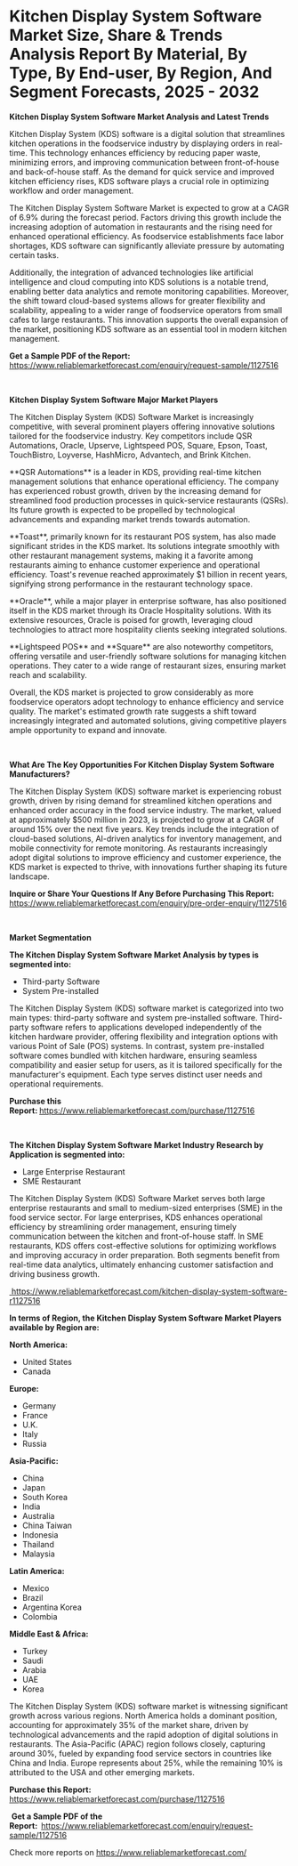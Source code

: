 <p><h1>Kitchen Display System Software Market Size, Share & Trends Analysis Report By Material, By Type, By End-user, By Region, And Segment Forecasts, 2025 - 2032</h1></p><p><strong>Kitchen Display System Software Market Analysis and Latest Trends</strong></p>
<p><p>Kitchen Display System (KDS) software is a digital solution that streamlines kitchen operations in the foodservice industry by displaying orders in real-time. This technology enhances efficiency by reducing paper waste, minimizing errors, and improving communication between front-of-house and back-of-house staff. As the demand for quick service and improved kitchen efficiency rises, KDS software plays a crucial role in optimizing workflow and order management.</p><p>The Kitchen Display System Software Market is expected to grow at a CAGR of 6.9% during the forecast period. Factors driving this growth include the increasing adoption of automation in restaurants and the rising need for enhanced operational efficiency. As foodservice establishments face labor shortages, KDS software can significantly alleviate pressure by automating certain tasks. </p><p>Additionally, the integration of advanced technologies like artificial intelligence and cloud computing into KDS solutions is a notable trend, enabling better data analytics and remote monitoring capabilities. Moreover, the shift toward cloud-based systems allows for greater flexibility and scalability, appealing to a wider range of foodservice operators from small cafes to large restaurants. This innovation supports the overall expansion of the market, positioning KDS software as an essential tool in modern kitchen management.</p></p>
<p><strong>Get a Sample PDF of the Report:&nbsp;</strong> <a href="https://www.reliablemarketforecast.com/enquiry/request-sample/1127516?utm_campaign=2288&utm_medium=2&utm_source=Github&utm_content=ia&utm_term=06032025&utm_id=kitchen-display-system-software">https://www.reliablemarketforecast.com/enquiry/request-sample/1127516</a></p>
<p>&nbsp;</p>
<p><strong>Kitchen Display System Software Major Market Players</strong></p>
<p><p>The Kitchen Display System (KDS) Software Market is increasingly competitive, with several prominent players offering innovative solutions tailored for the foodservice industry. Key competitors include QSR Automations, Oracle, Upserve, Lightspeed POS, Square, Epson, Toast, TouchBistro, Loyverse, HashMicro, Advantech, and Brink Kitchen.</p><p>**QSR Automations** is a leader in KDS, providing real-time kitchen management solutions that enhance operational efficiency. The company has experienced robust growth, driven by the increasing demand for streamlined food production processes in quick-service restaurants (QSRs). Its future growth is expected to be propelled by technological advancements and expanding market trends towards automation.</p><p>**Toast**, primarily known for its restaurant POS system, has also made significant strides in the KDS market. Its solutions integrate smoothly with other restaurant management systems, making it a favorite among restaurants aiming to enhance customer experience and operational efficiency. Toast's revenue reached approximately $1 billion in recent years, signifying strong performance in the restaurant technology space.</p><p>**Oracle**, while a major player in enterprise software, has also positioned itself in the KDS market through its Oracle Hospitality solutions. With its extensive resources, Oracle is poised for growth, leveraging cloud technologies to attract more hospitality clients seeking integrated solutions.</p><p>**Lightspeed POS** and **Square** are also noteworthy competitors, offering versatile and user-friendly software solutions for managing kitchen operations. They cater to a wide range of restaurant sizes, ensuring market reach and scalability.</p><p>Overall, the KDS market is projected to grow considerably as more foodservice operators adopt technology to enhance efficiency and service quality. The market's estimated growth rate suggests a shift toward increasingly integrated and automated solutions, giving competitive players ample opportunity to expand and innovate.</p></p>
<p>&nbsp;</p>
<p><strong>What Are The Key Opportunities For Kitchen Display System Software Manufacturers?</strong></p>
<p><p>The Kitchen Display System (KDS) software market is experiencing robust growth, driven by rising demand for streamlined kitchen operations and enhanced order accuracy in the food service industry. The market, valued at approximately $500 million in 2023, is projected to grow at a CAGR of around 15% over the next five years. Key trends include the integration of cloud-based solutions, AI-driven analytics for inventory management, and mobile connectivity for remote monitoring. As restaurants increasingly adopt digital solutions to improve efficiency and customer experience, the KDS market is expected to thrive, with innovations further shaping its future landscape.</p></p>
<p><strong>Inquire or Share Your Questions If Any Before Purchasing This Report:</strong> <a href="https://www.reliablemarketforecast.com/enquiry/pre-order-enquiry/1127516?utm_campaign=2288&utm_medium=2&utm_source=Github&utm_content=ia&utm_term=06032025&utm_id=kitchen-display-system-software">https://www.reliablemarketforecast.com/enquiry/pre-order-enquiry/1127516</a></p>
<p>&nbsp;</p>
<p><strong>Market Segmentation</strong></p>
<p><strong>The Kitchen Display System Software Market Analysis by types is segmented into:</strong></p>
<p><ul><li>Third-party Software</li><li>System Pre-installed</li></ul></p>
<p><p>The Kitchen Display System (KDS) software market is categorized into two main types: third-party software and system pre-installed software. Third-party software refers to applications developed independently of the kitchen hardware provider, offering flexibility and integration options with various Point of Sale (POS) systems. In contrast, system pre-installed software comes bundled with kitchen hardware, ensuring seamless compatibility and easier setup for users, as it is tailored specifically for the manufacturer's equipment. Each type serves distinct user needs and operational requirements.</p></p>
<p><strong>Purchase this Report:&nbsp;</strong><a href="https://www.reliablemarketforecast.com/purchase/1127516?utm_campaign=2288&utm_medium=2&utm_source=Github&utm_content=ia&utm_term=06032025&utm_id=kitchen-display-system-software">https://www.reliablemarketforecast.com/purchase/1127516</a></p>
<p>&nbsp;</p>
<p><strong>The Kitchen Display System Software Market Industry Research by Application is segmented into:</strong></p>
<p><ul><li>Large Enterprise Restaurant</li><li>SME Restaurant</li></ul></p>
<p><p>The Kitchen Display System (KDS) Software Market serves both large enterprise restaurants and small to medium-sized enterprises (SME) in the food service sector. For large enterprises, KDS enhances operational efficiency by streamlining order management, ensuring timely communication between the kitchen and front-of-house staff. In SME restaurants, KDS offers cost-effective solutions for optimizing workflows and improving accuracy in order preparation. Both segments benefit from real-time data analytics, ultimately enhancing customer satisfaction and driving business growth.</p></p>
<p><a href="https://www.reliablemarketforecast.com/kitchen-display-system-software-r1127516?utm_campaign=2288&utm_medium=2&utm_source=Github&utm_content=ia&utm_term=06032025&utm_id=kitchen-display-system-software">&nbsp;https://www.reliablemarketforecast.com/kitchen-display-system-software-r1127516</a></p>
<p><strong>In terms of Region, the Kitchen Display System Software Market Players available by Region are:</strong></p>
<p>
    <p> <strong> North America: </strong>
        <ul>
            <li>United States</li>
            <li>Canada</li>
        </ul>
        </p> 
    <p> <strong> Europe: </strong>
        <ul>
            <li>Germany</li>
            <li>France</li>
            <li>U.K.</li>
            <li>Italy</li>
            <li>Russia</li>
        </ul>
        </p> 
    <p> <strong> Asia-Pacific: </strong>
        <ul>
            <li>China</li>
            <li>Japan</li>
            <li>South Korea</li>
            <li>India</li>
            <li>Australia</li>
            <li>China Taiwan</li>
            <li>Indonesia</li>
            <li>Thailand</li>
            <li>Malaysia</li>
        </ul>
        </p> 
    <p> <strong> Latin America: </strong>
        <ul>
            <li>Mexico</li>
            <li>Brazil</li>
            <li>Argentina Korea</li>
            <li>Colombia</li>
        </ul>
        </p> 
    <p> <strong> Middle East & Africa: </strong>
        <ul>
            <li>Turkey</li>
            <li>Saudi</li>
            <li>Arabia</li>
            <li>UAE</li>
            <li>Korea</li>
        </ul>
    </p>
    </p>
<p><p>The Kitchen Display System (KDS) software market is witnessing significant growth across various regions. North America holds a dominant position, accounting for approximately 35% of the market share, driven by technological advancements and the rapid adoption of digital solutions in restaurants. The Asia-Pacific (APAC) region follows closely, capturing around 30%, fueled by expanding food service sectors in countries like China and India. Europe represents about 25%, while the remaining 10% is attributed to the USA and other emerging markets.</p></p>
<p><strong>Purchase this Report: </strong><a href="https://www.reliablemarketforecast.com/purchase/1127516?utm_campaign=2288&utm_medium=2&utm_source=Github&utm_content=ia&utm_term=06032025&utm_id=kitchen-display-system-software">https://www.reliablemarketforecast.com/purchase/1127516</a></p>
<p>&nbsp;<strong>Get a Sample PDF of the Report:&nbsp;&nbsp;</strong><a href="https://www.reliablemarketforecast.com/enquiry/request-sample/1127516?utm_campaign=2288&utm_medium=2&utm_source=Github&utm_content=ia&utm_term=06032025&utm_id=kitchen-display-system-software">https://www.reliablemarketforecast.com/enquiry/request-sample/1127516</a></p>
<p><strong></strong></p>
<p>Check more reports on <a href="https://www.reliablemarketforecast.com/?utm_campaign=2288&utm_medium=2&utm_source=Github&utm_content=ia&utm_term=06032025&utm_id=kitchen-display-system-software">https://www.reliablemarketforecast.com/</a></p>